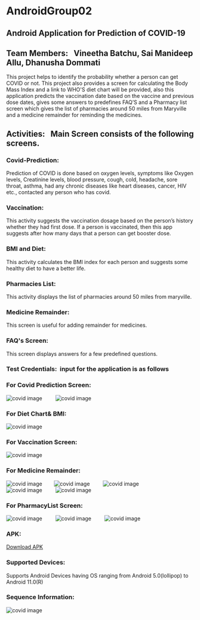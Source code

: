 # AndroidGroup02

## Android Application for Prediction of COVID-19

## Team Members: &nbsp; Vineetha Batchu, Sai Manideep Allu, Dhanusha Dommati

This project helps to identify the probability whether a person can get COVID or not. This project also provides a screen for calculating the Body Mass Index and a link to WHO'S diet chart will be provided, also this application predicts the vaccination date based on the vaccine and previous dose dates, gives some answers to predefines FAQ’S and a Pharmacy list screen which gives the list of pharmacies around 50 miles from Maryville and a medicine remainder for reminding the medicines.

## Activities: &nbsp; Main Screen consists of the following screens.
### Covid-Prediction: 
Prediction of COVID is done based on oxygen levels, symptoms like Oxygen levels, Creatinine levels, blood pressure, cough, cold, headache, sore throat, asthma, had any chronic diseases like heart diseases, cancer, HIV etc., contacted any person who has covid. 
### Vaccination: 
This activity suggests the vaccination dosage based on the person’s history whether they had first dose. If a person is vaccinated, then this app suggests after how many days that a person can get booster dose.
### BMI and Diet:
This activity calculates the BMI index for each person and suggests some healthy diet to have a better life.
### Pharmacies List: 
This activity displays the list of pharmacies around 50 miles from maryville.
### Medicine Remainder:
This screen is useful for adding remainder for medicines.
### FAQ's Screen:
This screen displays answers for a few predefined questions.

### Test Credentials:&nbsp; input for the application is as follows
### For Covid Prediction Screen:
![covid image](imgs/pic1.png)              &nbsp;&nbsp;&nbsp;&nbsp;&nbsp;&nbsp;&nbsp; ![covid image](imgs/pic2.png) 
### For Diet Chart& BMI:
![covid image](imgs/pic3.png)
### For Vaccination Screen:
![covid image](imgs/pic4.png)
### For Medicine Remainder:
![covid image](imgs/pic5.png)     &nbsp;&nbsp;&nbsp;&nbsp;&nbsp;&nbsp;&nbsp;![covid image](imgs/pic6.png) &nbsp;&nbsp;&nbsp;&nbsp;&nbsp;&nbsp;&nbsp;
![covid image](imgs/pic7.png) <br/> ![covid image](imgs/pic8.png) &nbsp;&nbsp;&nbsp;&nbsp;&nbsp;&nbsp;&nbsp; ![covid image](imgs/pic9.png)
### For PharmacyList Screen:
![covid image](imgs/pic10.png) &nbsp;&nbsp;&nbsp;&nbsp;&nbsp;&nbsp;&nbsp; ![covid image](imgs/pic11.png) &nbsp;&nbsp;&nbsp;&nbsp;&nbsp;&nbsp;&nbsp; ![covid image](imgs/pic12.png)
### APK: <br/>
[Download APK](https://github.com/saimanideepallu/AndroidGroup02/blob/master/app-debug.apk)
### Supported Devices: 
Supports Android Devices having OS ranging from Android 5.0(lollipop) to Android 11.0(R)
### Sequence Information:
![covid image](imgs/flowdiagram.JPG)




